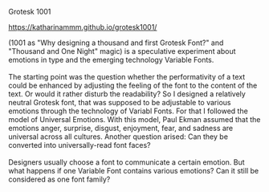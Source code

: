 Grotesk 1001 

https://katharinammm.github.io/grotesk1001/

(1001 as "Why designing a thousand and first Grotesk Font?" and "Thousand and One Night" magic) is a speculative experiment about emotions in type and the emerging technology Variable Fonts.
				<br><br>The starting point was the question whether the performativity of a text could be enhanced by adjusting the feeling of the font to the content of the text. Or would it rather disturb the readability?
				So I designed a relatively neutral Grotesk font, that was supposed to be adjustable to various emotions through the technology of Variabl Fonts.
				For that I followed the model of Universal Emotions. With this model, Paul Ekman assumed that the emotions anger, surprise, disgust, enjoyment, fear, and sadness are universal across all cultures. Another question arised: Can they be converted into universally-read font faces?
				<br><br>Designers usually choose a font to communicate a certain emotion. But what happens if one Variable Font contains various emotions? Can it still be considered as one font family?
				
